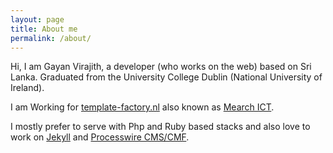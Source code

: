 ```yaml
---
layout: page
title: About me
permalink: /about/
---
```


Hi, I am Gayan Virajith, a developer (who works on the web) based on Sri Lanka. 
Graduated from the University College Dublin (National University of Ireland). 

I am Working for [template-factory.nl][tf] also known as [Mearch ICT][m]. 


I mostly prefer to serve with Php and Ruby based stacks and also love to work 
on [Jekyll][jekyll] and [Processwire CMS/CMF][pw].


[tf]: http://template-factory.nl
[m]: http://mearch.com
[pw]: http://processwire.com
[pwf]: http://processwire.com/talk
[jekyll]: http://jekyllrb.com
[github]: https://github.com/gayanvirajith
